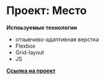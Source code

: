 # Проект: Место

**Испоьзуемые технологии**

* отзывчиво-адаптивная верстка
* Flexbox
* Grid-layout
* JS

**[Ссылка на проект]()**
